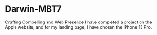 # Darwin-MBT7
Crafting Compelling and Web Presence
I have completed a project on the Apple website, and for my landing page, I have chosen the iPhone 15 Pro.

